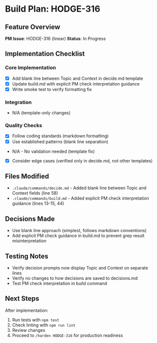 # Build Plan: HODGE-316

## Feature Overview
**PM Issue**: HODGE-316 (linear)
**Status**: In Progress

## Implementation Checklist

### Core Implementation
- [x] Add blank line between Topic and Context in decide.md template
- [x] Update build.md with explicit PM check interpretation guidance
- [x] Write smoke test to verify formatting fix

### Integration
- N/A (template-only changes)

### Quality Checks
- [x] Follow coding standards (markdown formatting)
- [x] Use established patterns (blank line separation)
- N/A - No validation needed (template fix)
- [x] Consider edge cases (verified only in decide.md, not other templates)

## Files Modified
- `.claude/commands/decide.md` - Added blank line between Topic and Context fields (line 58)
- `.claude/commands/build.md` - Added explicit PM check interpretation guidance (lines 13-15, 44)

## Decisions Made
- Use blank line approach (simplest, follows markdown conventions)
- Add explicit PM check guidance in build.md to prevent grep result misinterpretation

## Testing Notes
- Verify decision prompts now display Topic and Context on separate lines
- Verify no changes to how decisions are saved to decisions.md
- Test PM check interpretation in build command

## Next Steps
After implementation:
1. Run tests with `npm test`
2. Check linting with `npm run lint`
3. Review changes
4. Proceed to `/harden HODGE-316` for production readiness
